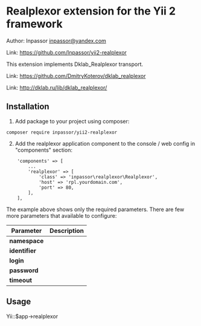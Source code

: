 Realplexor extension for the Yii 2 framework
============================================

Author: Inpassor <inpassor@yandex.com>

Link: https://github.com/Inpassor/yii2-realplexor

This extension implements Dklab_Realplexor transport.

Link: https://github.com/DmitryKoterov/dklab_realplexor

Link: http://dklab.ru/lib/dklab_realplexor/

## Installation

1) Add package to your project using composer:
```
composer require inpassor/yii2-realplexor
```

2) Add the realplexor application component to the console / web config in "components" section:
```
    'components' => [
        ...
        'realplexor' => [
            'class' => 'inpassor\realplexor\Realplexor',
            'host' => 'rpl.yourdomain.com',
            'port' => 80,
        ],
    ],
```
The example above shows only the required parameters.
There are few more parameters that available to configure:

Parameter | Description
--- | ---
**namespace** |
**identifier** |
**login** |
**password** |
**timeout** |


## Usage

Yii::$app->realplexor
